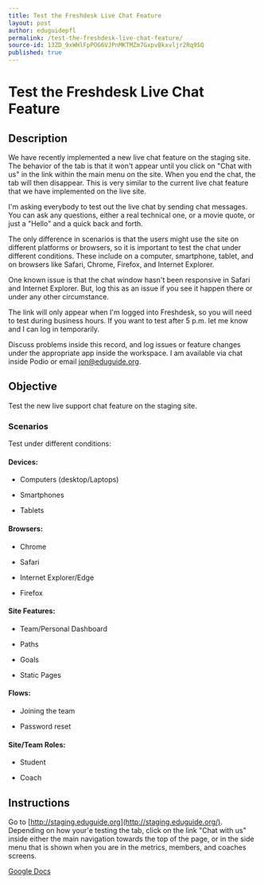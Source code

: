```yaml
---
title: Test the Freshdesk Live Chat Feature
layout: post
author: eduguidepfl
permalink: /test-the-freshdesk-live-chat-feature/
source-id: 13ZD_9xWHlFpPOG6VJPnMKTMZm7GxpvBkxvljr2Rq9SQ
published: true
---
```

# Test the Freshdesk Live Chat Feature

## Description

We have recently implemented a new live chat feature on the staging site. The behavior of the tab is that it won't appear until you click on "Chat with us" in the link within the main menu on the site. When you end the chat, the tab will then disappear. This is very similar to the current live chat feature that we have implemented on the live site.I'm asking everybody to test out the live chat by sending chat messages. You can ask any questions, either a real technical one, or a movie quote, or just a "Hello" and a quick back and forth.The only difference in scenarios is that the users might use the site on different platforms or browsers, so it is important to test the chat under different conditions. These include on a computer, smartphone, tablet, and on browsers like Safari, Chrome, Firefox, and Internet Explorer.One known issue is that the chat window hasn't been responsive in Safari and Internet Explorer. But, log this as an issue if you see it happen there or under any other circumstance.The link will only appear when I'm logged into Freshdesk, so you will need to test during business hours. If you want to test after 5 p.m. let me know and I can log in temporarily.Discuss problems inside this record, and log issues or feature changes under the appropriate app inside the workspace. I am available via chat inside Podio or email [jon@eduguide.org](mailto:jon@eduguide.org).

## Objective

Test the new live support chat feature on the staging site.

### Scenarios

Test under different conditions:

#### Devices:

* Computers (desktop/Laptops)

* Smartphones

* Tablets

#### Browsers:

* Chrome

* Safari

* Internet Explorer/Edge

* Firefox

#### Site Features:

* Team/Personal Dashboard

* Paths

* Goals

* Static Pages

#### Flows:

* Joining the team

* Password reset

#### Site/Team Roles:

* Student

* Coach

## Instructions

Go to [http://staging.eduguide.org](http://staging.eduguide.org/). Depending on how your'e testing the tab, click on the link "Chat with us" inside either the main navigation towards the top of the page, or in the side menu that is shown when you are in the metrics, members, and coaches screens.

[Google Docs](https://docs.google.com/document/d/13ZD_9xWHlFpPOG6VJPnMKTMZm7GxpvBkxvljr2Rq9SQ/edit?usp=sharing)

